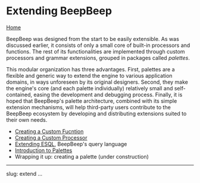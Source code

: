 Extending BeepBeep
==================

[Home](index.html)

BeepBeep was designed from the start to be easily extensible. As was discussed earlier, it consists of only a small core of built-in processors and functions. The rest of its functionalities are implemented through custom processors and grammar extensions, grouped in packages called *palettes*.

This modular organization has three advantages. First, palettes are a flexible and generic way to extend the engine to various application domains, in ways unforeseen by its original designers. Second, they make the engine's core (and each palette individually) relatively small and self-contained, easing the development and debugging process. Finally, it is hoped that BeepBeep's palette architecture, combined with its simple extension mechanisms, will help third-party users contribute to the BeepBeep ecosystem by developing and distributing extensions suited to their own needs.

- [Creating a Custom Fucntion](custom-function.html)
- [Creating a Custom Processor](custom-processor.html)
- [Extending ESQL](extend-esql.html), BeepBeep's query language
- [Introduction to Palettes](palettes.html)
- Wrapping it up: creating a palette (under construction)

<!-- :wrap=soft: -->
---
slug: extend
...
